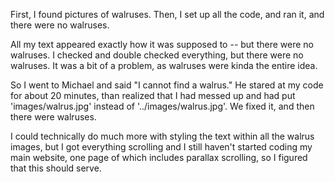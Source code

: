 First, I found pictures of walruses. Then, I set up all the code, and ran it, and there were no walruses.

All my text appeared exactly how it was supposed to -- but there were no walruses. I checked and double checked everything, but there were no walruses. It was a bit of a problem, as walruses were kinda the entire idea.

So I went to Michael and said "I cannot find a walrus." He stared at my code for about 20 minutes, than realized that I had messed up and had put 'images/walrus.jpg' instead of '../images/walrus.jpg'. We fixed it, and then there were walruses.

I could technically do much more with styling the text within all the walrus images, but I got everything scrolling and I still haven't started coding my main website, one page of which includes parallax scrolling, so I figured that this should serve.
